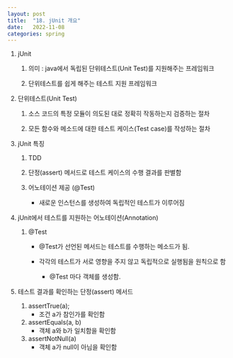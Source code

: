 ```yaml
---
layout: post
title:  "18. jUnit 개요"
date:   2022-11-08
categories: spring
---
```

1. jUnit 

    1) 의미 : java에서 독립된 단위테스트(Unit Test)를 지원해주는 프레임워크

    2) 단위테스트를 쉽게 해주는 테스트 지원 프레임워크

2. 단위테스트(Unit Test)

    1) 소스 코드의 특정 모듈이 의도된 대로 정확히 작동하는지 검증하는 절차

    2) 모든 함수와 메소드에 대한 테스트 케이스(Test case)를 작성하는 절차   

3. jUnit 특징

    1) TDD

    2) 단정(assert) 메서드로 테스트 케이스의 수행 결과를 판별함 

    3) 어노테이션 제공 (@Test)

        - 새로운 인스턴스를 생성하여 독립적인 테스트가 이루어짐  

4. jUnit에서 테스트를 지원하는 어노테이션(Annotation)

    1) @Test

        - @Test가 선언된 메서드는 테스트를 수행하는 메소드가 됨.

        - 각각의 테스트가 서로 영향을 주지 않고 독립적으로 실행됨을 원칙으로 함     

            - @Test 마다 객체를 생성함.

5. 테스트 결과를 확인하는 단정(assert) 메서드 


    1) assertTrue(a);         
        - 조건 a가 참인가를 확인함      
    2) assertEquals(a, b)
        - 객체 a와 b가 일치함을 확인함 
    3) assertNotNull(a)
        - 객체 a가 null이 아님을 확인함                        